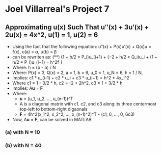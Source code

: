 # Joel Villarreal's Project 7

## Approximating u(x) Such That u′′(x) + 3u′(x) + 2u(x) = 4x^2, u(1) = 1, u(2) = 6

- Using the fact that the following equation:
u′′(x) + P(x)u′(x) + Q(x)u = f(x), u(a) = α, u(b) = β
- can be rewriten as: 
(**) (1 + h/2 * P_i)u_(i+1) + (−2 + h/2 * Q_i)u_i + (1 − h/2 * P_i)u_(i−1) = h^2f_i
- Where: h = (b - a) / N
- Where: P(x) = 3, Q(x) = 2, a = 1, b = 6, u_0 = 1, u_N = 6, h = 1 / N,
- Implies:
c1 * u_(i-1) + c2 * u_i + c3 * u_(i+1) = h^2 * 4x_i^2
- Where c1 = 1 - 3/2 * h, c2 = -2 + 2h^2, c3 = 1 + 3/2 * h
- Implies:
A**u** = **F**
- Where:
  - **u** = (u_1, u_2, ..., u_(n-1))^T
  - A is a diagonal matrix with c1, c2, and c3 along its three centermost top-left to bottom-right digaonals
  - **F** = 4h^2(x_1^2, x_2^2, ..., x_(n-1)^2)^T - (c1, 0, ..., 0, 6c3)
- Now, A**u** = **F**, can be solved in MATLAB

### (a) with N = 10
### (b) with N = 40
